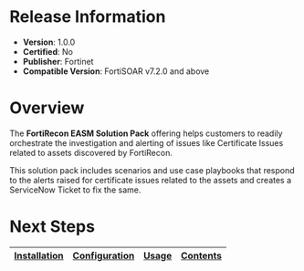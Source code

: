 # Release Information

* **Version**:  1.0.0
* **Certified**: No
* **Publisher**: Fortinet
* **Compatible Version**: FortiSOAR v7.2.0 and above

# Overview

The **FortiRecon EASM Solution Pack** offering helps customers to readily orchestrate the investigation and alerting of issues like Certificate Issues related to assets discovered by FortiRecon.

This solution pack includes scenarios and use case playbooks that respond to the alerts raised for certificate issues related to the assets and creates a ServiceNow Ticket to fix the same.

# Next Steps

| [Installation](./docs/setup.md#installation) | [Configuration](./docs/setup.md#configuration) | [Usage](./docs/usage.md) | [Contents](./docs/contents.md) |
|--------------------------------------------|----------------------------------------------|------------------------|------------------------------|